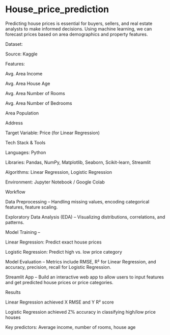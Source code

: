 # House_price_prediction
Predicting house prices is essential for buyers, sellers, and real estate analysts to make informed decisions. Using machine learning, we can forecast prices based on area demographics and property features.

Dataset:

Source: Kaggle

Features:

Avg. Area Income

Avg. Area House Age

Avg. Area Number of Rooms

Avg. Area Number of Bedrooms

Area Population

Address

Target Variable: Price (for Linear Regression)

Tech Stack & Tools

Languages: Python

Libraries: Pandas, NumPy, Matplotlib, Seaborn, Scikit-learn, Streamlit

Algorithms: Linear Regression, Logistic Regression

Environment: Jupyter Notebook / Google Colab

Workflow

Data Preprocessing – Handling missing values, encoding categorical features, feature scaling.

Exploratory Data Analysis (EDA) – Visualizing distributions, correlations, and patterns.

Model Training –

Linear Regression: Predict exact house prices

Logistic Regression: Predict high vs. low price category

Model Evaluation – Metrics include RMSE, R² for Linear Regression, and accuracy, precision, recall for Logistic Regression.

Streamlit App – Build an interactive web app to allow users to input features and get predicted house prices or price categories.

Results

Linear Regression achieved X RMSE and Y R² score

Logistic Regression achieved Z% accuracy in classifying high/low price houses

Key predictors: Average income, number of rooms, house age
